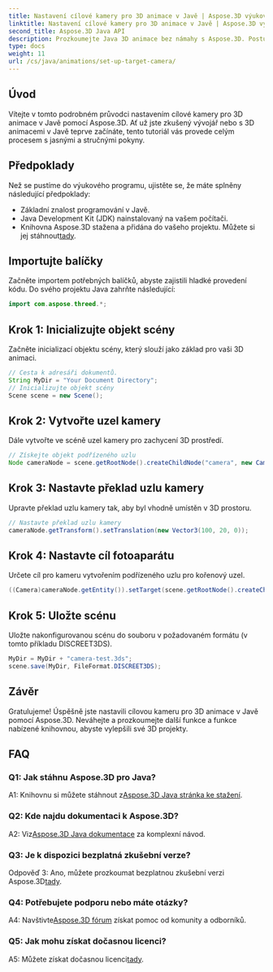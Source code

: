 ```yaml
---
title: Nastavení cílové kamery pro 3D animace v Javě | Aspose.3D výukový program
linktitle: Nastavení cílové kamery pro 3D animace v Javě | Aspose.3D výukový program
second_title: Aspose.3D Java API
description: Prozkoumejte Java 3D animace bez námahy s Aspose.3D. Postupujte podle našeho výukového programu pro podrobného průvodce. Stáhněte si nyní a vydejte se na fascinující cestu vývoje 3D.
type: docs
weight: 11
url: /cs/java/animations/set-up-target-camera/
---
```

## Úvod

Vítejte v tomto podrobném průvodci nastavením cílové kamery pro 3D animace v Javě pomocí Aspose.3D. Ať už jste zkušený vývojář nebo s 3D animacemi v Javě teprve začínáte, tento tutoriál vás provede celým procesem s jasnými a stručnými pokyny.

## Předpoklady

Než se pustíme do výukového programu, ujistěte se, že máte splněny následující předpoklady:

- Základní znalost programování v Javě.
- Java Development Kit (JDK) nainstalovaný na vašem počítači.
-  Knihovna Aspose.3D stažena a přidána do vašeho projektu. Můžete si jej stáhnout[tady](https://releases.aspose.com/3d/java/).

## Importujte balíčky

Začněte importem potřebných balíčků, abyste zajistili hladké provedení kódu. Do svého projektu Java zahrňte následující:

```java
import com.aspose.threed.*;
```

## Krok 1: Inicializujte objekt scény

Začněte inicializací objektu scény, který slouží jako základ pro vaši 3D animaci.

```java
// Cesta k adresáři dokumentů.
String MyDir = "Your Document Directory";
// Inicializujte objekt scény
Scene scene = new Scene();
```

## Krok 2: Vytvořte uzel kamery

Dále vytvořte ve scéně uzel kamery pro zachycení 3D prostředí.

```java
// Získejte objekt podřízeného uzlu
Node cameraNode = scene.getRootNode().createChildNode("camera", new Camera());
```

## Krok 3: Nastavte překlad uzlu kamery

Upravte překlad uzlu kamery tak, aby byl vhodně umístěn v 3D prostoru.

```java
// Nastavte překlad uzlu kamery
cameraNode.getTransform().setTranslation(new Vector3(100, 20, 0));
```

## Krok 4: Nastavte cíl fotoaparátu

Určete cíl pro kameru vytvořením podřízeného uzlu pro kořenový uzel.

```java
((Camera)cameraNode.getEntity()).setTarget(scene.getRootNode().createChildNode("target"));
```

## Krok 5: Uložte scénu

Uložte nakonfigurovanou scénu do souboru v požadovaném formátu (v tomto příkladu DISCREET3DS).

```java
MyDir = MyDir + "camera-test.3ds";
scene.save(MyDir, FileFormat.DISCREET3DS);
```

## Závěr

Gratulujeme! Úspěšně jste nastavili cílovou kameru pro 3D animace v Javě pomocí Aspose.3D. Neváhejte a prozkoumejte další funkce a funkce nabízené knihovnou, abyste vylepšili své 3D projekty.

## FAQ

### Q1: Jak stáhnu Aspose.3D pro Java?

 A1: Knihovnu si můžete stáhnout z[Aspose.3D Java stránka ke stažení](https://releases.aspose.com/3d/java/).

### Q2: Kde najdu dokumentaci k Aspose.3D?

 A2: Viz[Aspose.3D Java dokumentace](https://reference.aspose.com/3d/java/) za komplexní návod.

### Q3: Je k dispozici bezplatná zkušební verze?

 Odpověď 3: Ano, můžete prozkoumat bezplatnou zkušební verzi Aspose.3D[tady](https://releases.aspose.com/).

### Q4: Potřebujete podporu nebo máte otázky?

 A4: Navštivte[Aspose.3D fórum](https://forum.aspose.com/c/3d/18) získat pomoc od komunity a odborníků.

### Q5: Jak mohu získat dočasnou licenci?

A5: Můžete získat dočasnou licenci[tady](https://purchase.aspose.com/temporary-license/).